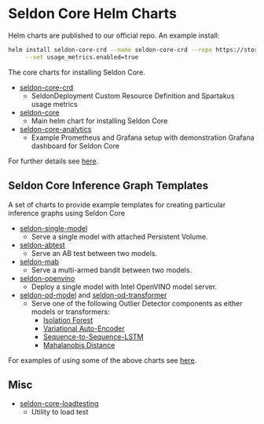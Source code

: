 # Seldon Core Helm Charts

Helm charts are published to our official repo. An example install:

```bash
helm install seldon-core-crd --name seldon-core-crd --repo https://storage.googleapis.com/seldon-charts \
     --set usage_metrics.enabled=true
```

The core charts for installing Seldon Core.

 * [seldon-core-crd](https://github.com/SeldonIO/seldon-core/tree/master/helm-charts/seldon-core-crd)
   * SeldonDeployment Custom Resource Definition and Spartakus usage metrics
 * [seldon-core](https://github.com/SeldonIO/seldon-core/tree/master/helm-charts/seldon-core)
   * Main helm chart for installing Seldon Core
 * [seldon-core-analytics](https://github.com/SeldonIO/seldon-core/tree/master/helm-charts/seldon-core-analytics)
   * Example Prometheus and Grafana setup with demonstration Grafana dashboard for Seldon Core

For further details see [here](../workflow/install.md).

## Seldon Core Inference Graph Templates

A set of charts to provide example templates for creating particular inference graphs using Seldon Core

 * [seldon-single-model](https://github.com/SeldonIO/seldon-core/tree/master/helm-charts/seldon-single-model)
   * Serve a single model with attached Persistent Volume.
 * [seldon-abtest](https://github.com/SeldonIO/seldon-core/tree/master/helm-charts/seldon-abtest)
   * Serve an AB test between two models.
 * [seldon-mab](https://github.com/SeldonIO/seldon-core/tree/master/helm-charts/seldon-mab)
   * Serve a multi-armed bandit between two models.
 * [seldon-openvino](https://github.com/SeldonIO/seldon-core/tree/master/helm-charts/seldon-openvino)
   * Deploy a single model with Intel OpenVINO model server.
 * [seldon-od-model](https://github.com/SeldonIO/seldon-core/tree/master/helm-charts/seldon-od-model) and [seldon-od-transformer](https://github.com/SeldonIO/seldon-core/tree/master/helm-charts/seldon-od-transformer)
   * Serve one of the following Outlier Detector components as either models or transformers:
     * [Isolation Forest](https://github.com/SeldonIO/seldon-core/tree/master/components/outlier-detection/isolation-forest)
     * [Variational Auto-Encoder](https://github.com/SeldonIO/seldon-core/tree/master/components/outlier-detection/vae)
     * [Sequence-to-Sequence-LSTM](https://github.com/SeldonIO/seldon-core/tree/master/components/outlier-detection/seq2seq-lstm)
     * [Mahalanobis Distance](https://github.com/SeldonIO/seldon-core/tree/master/components/outlier-detection/mahalanobis)

For examples of using some of the above charts see [here](https://github.com/SeldonIO/seldon-core/tree/master/notebooks/helm_examples.ipynb).

## Misc

 * [seldon-core-loadtesting](https://github.com/SeldonIO/seldon-core/tree/master/helm-charts/seldon-core-loadtesting)
   * Utility to load test
